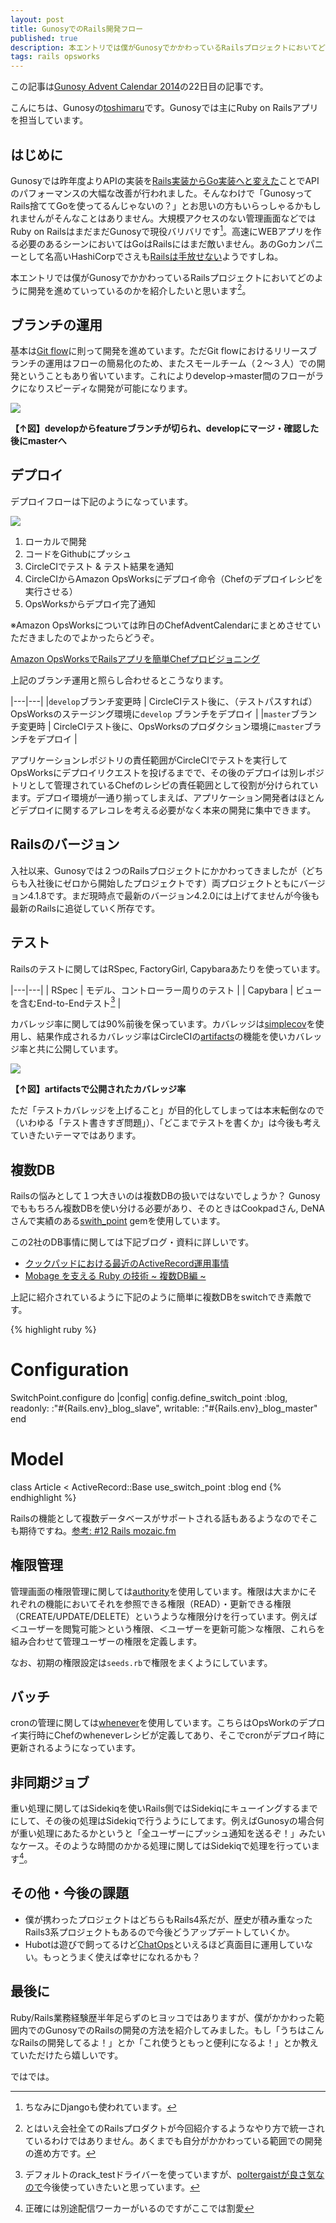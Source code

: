 ```yaml
---
layout: post
title: GunosyでのRails開発フロー
published: true
description: 本エントリでは僕がGunosyでかかわっているRailsプロジェクトにおいてどのように開発を進めていっているのかを紹介したいと思います この記事はGunosy Advent Calendar 2014の22日目の記事です。
tags: rails opsworks
---
```


この記事は[Gunosy Advent Calendar 2014](http://qiita.com/advent-calendar/2014/gunosy)の22日目の記事です。

こんにちは、Gunosyの[toshimaru](https://twitter.com/toshimaru_e)です。Gunosyでは主にRuby on Railsアプリを担当しています。

はじめに
-------
Gunosyでは昨年度よりAPIの実装を[Rails実装からGo実装へと変えた](https://speakerdeck.com/ymatsuwitter/300mo-ren-wogodeba-itahua)ことでAPIのパフォーマンスの大幅な改善が行われました。そんなわけで「GunosyってRails捨ててGoを使ってるんじゃないの？」とお思いの方もいらっしゃるかもしれませんがそんなことはありません。大規模アクセスのない管理画面などではRuby on RailsはまだまだGunosyで現役バリバリです[^2]。高速にWEBアプリを作る必要のあるシーンにおいてはGoはRailsにはまだ敵いません。あのGoカンパニーとして名高いHashiCorpでさえも[Railsは手放せない](http://blog.gopheracademy.com/advent-2014/atlas/)ようですしね。

本エントリでは僕がGunosyでかかわっているRailsプロジェクトにおいてどのように開発を進めていっているのかを紹介したいと思います[^1]。

ブランチの運用
-----
基本は[Git flow](http://danielkummer.github.io/git-flow-cheatsheet/index.ja_JP.html)に則って開発を進めています。ただGit flowにおけるリリースブランチの運用はフローの簡易化のため、またスモールチーム（２〜３人）での開発ということもあり省いています。これによりdevelop→master間のフローがラクになりスピーディな開発が可能になります。

![](/images/posts/gunosy/deploy.png)

**【↑図】developからfeatureブランチが切られ、developにマージ・確認した後にmasterへ**

デプロイ
-------
デプロイフローは下記のようになっています。

![](/images/posts/gunosy/workflow.png)

1. ローカルで開発
1. コードをGithubにプッシュ
1. CircleCIでテスト & テスト結果を通知
1. CircleCIからAmazon OpsWorksにデプロイ命令（Chefのデプロイレシピを実行させる）
1. OpsWorksからデプロイ完了通知

※Amazon OpsWorksについては昨日のChefAdventCalendarにまとめさせていただきましたのでよかったらどうぞ。

[Amazon OpsWorksでRailsアプリを簡単Chefプロビジョニング](/opsworks-rails/)

上記のブランチ運用と照らし合わせるとこうなります。

|---|---|
|`develop`ブランチ変更時 | CircleCIテスト後に、（テストパスすれば）OpsWorksのステージング環境に`develop` ブランチをデプロイ |
|`master`ブランチ変更時 |  CircleCIテスト後に、OpsWorksのプロダクション環境に`master`ブランチをデプロイ |

アプリケーションレポジトリの責任範囲がCircleCIでテストを実行してOpsWorksにデプロイリクエストを投げるまでで、その後のデプロイは別レポジトリとして管理されているChefのレシピの責任範囲として役割が分けられています。デプロイ環境が一通り揃ってしまえば、アプリケーション開発者はほとんどデプロイに関するアレコレを考える必要がなく本来の開発に集中できます。

Railsのバージョン
----
入社以来、Gunosyでは２つのRailsプロジェクトにかかわってきましたが（どちらも入社後にゼロから開始したプロジェクトです）両プロジェクトともにバージョン4.1.8です。まだ現時点で最新のバージョン4.2.0には上げてませんが今後も最新のRailsに追従していく所存です。

テスト
-------
Railsのテストに関してはRSpec, FactoryGirl, Capybaraあたりを使っています。

|---|---|
| RSpec | モデル、コントローラー周りのテスト |
| Capybara | ビューを含むEnd-to-Endテスト[^3] |

カバレッジ率に関しては90%前後を保っています。カバレッジは[simplecov](https://github.com/colszowka/simplecov)を使用し、結果作成されるカバレッジ率はCircleCIの[artifacts](https://circleci.com/docs/build-artifacts)の機能を使いカバレッジ率と共に公開しています。

![](/images/posts/gunosy/coverage.png)

**【↑図】artifactsで公開されたカバレッジ率**

ただ「テストカバレッジを上げること」が目的化してしまっては本末転倒なので（いわゆる「テスト書きすぎ問題」）、「どこまでテストを書くか」は今後も考えていきたいテーマではあります。

複数DB
------
Railsの悩みとして１つ大きいのは複数DBの扱いではないでしょうか？ Gunosyでももちろん複数DBを使い分ける必要があり、そのときはCookpadさん, DeNAさんで実績のある[swith_point](https://github.com/eagletmt/switch_point) gemを使用しています。

この2社のDB事情に関しては下記ブログ・資料に詳しいです。

* [クックパッドにおける最近のActiveRecord運用事情](http://techlife.cookpad.com/entry/2014/08/28/194147)
* [Mobage を支える Ruby の技術 ~ 複数DB編 ~](http://www.slideshare.net/sonots/mobage-ruby-db)

上記に紹介されているように下記のように簡単に複数DBをswitchでき素敵です。

{% highlight ruby %}
# Configuration
SwitchPoint.configure do |config|
  config.define_switch_point :blog,
    readonly: :"#{Rails.env}_blog_slave",
    writable: :"#{Rails.env}_blog_master"
end

# Model
class Article < ActiveRecord::Base
  use_switch_point :blog
end
{% endhighlight %}

Railsの機能として複数データベースがサポートされる話もあるようなのでそこも期待ですね。[参考: #12 Rails mozaic.fm](http://mozaic.fm/post/104575088493/12-rails)

権限管理
-------
管理画面の権限管理に関しては[authority](https://github.com/nathanl/authority)を使用しています。権限は大まかにそれぞれの機能においてそれを参照できる権限（READ）・更新できる権限（CREATE/UPDATE/DELETE）というような権限分けを行っています。例えば＜ユーザーを閲覧可能＞という権限、＜ユーザーを更新可能＞な権限、これらを組み合わせて管理ユーザーの権限を定義します。

なお、初期の権限設定は`seeds.rb`で権限をまくようにしています。

バッチ
-------
cronの管理に関しては[whenever](https://github.com/javan/whenever)を使用しています。こちらはOpsWorkのデプロイ実行時にChefのwheneverレシビが定義してあり、そこでcronがデプロイ時に更新されるようになっています。

非同期ジョブ
-------
重い処理に関してはSidekiqを使いRails側ではSidekiqにキューイングするまでにして、その後の処理はSidekiqで行うようにしてます。例えばGunosyの場合何が重い処理にあたるかというと「全ユーザーにプッシュ通知を送るぞ！」みたいなケース。そのような時間のかかる処理に関してはSidekiqで処理を行っています[^4]。

その他・今後の課題
-------
* 僕が携わったプロジェクトはどちらもRails4系だが、歴史が積み重なったRails3系プロジェクトもあるので今後どうアップデートしていくか。
* Hubotは遊びで飼ってるけど[ChatOps](https://speakerdeck.com/jnewland/chatops-at-github)といえるほど真面目に運用していない。もっとうまく使えば幸せになれるかも？

最後に
--------
Ruby/Rails業務経験歴半年足らずのヒヨッコではありますが、僕がかかわった範囲内でのGunosyでのRailsの開発の方法を紹介してみました。もし「うちはこんなRailsの開発してるよ！」とか「これ使うともっと便利になるよ！」とか教えていただけたら嬉しいです。

ではでは。

[^1]: とはいえ会社全てのRailsプロダクトが今回紹介するようなやり方で統一されているわけではありません。あくまでも自分がかかわっている範囲での開発の進め方です。
[^2]: ちなみにDjangoも使われています。
[^3]: デフォルトのrack_testドライバーを使っていますが、[poltergaistが良さ気なので](http://qiita.com/take/items/779747e0981355e569ad)今後使っていきたいと思っています。
[^4]: 正確には別途配信ワーカーがいるのですがここでは割愛
